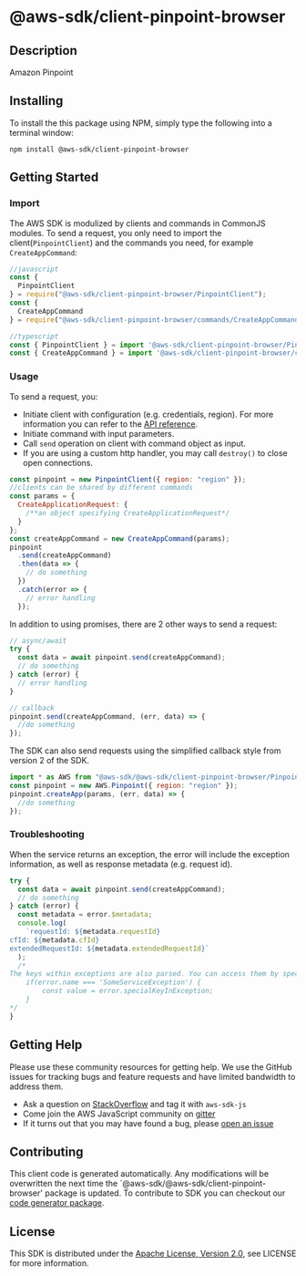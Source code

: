 # @aws-sdk/client-pinpoint-browser

## Description

Amazon Pinpoint

## Installing

To install the this package using NPM, simply type the following into a terminal window:

```
npm install @aws-sdk/client-pinpoint-browser
```

## Getting Started

### Import

The AWS SDK is modulized by clients and commands in CommonJS modules. To send a request, you only need to import the client(`PinpointClient`) and the commands you need, for example `CreateAppCommand`:

```javascript
//javascript
const {
  PinpointClient
} = require("@aws-sdk/client-pinpoint-browser/PinpointClient");
const {
  CreateAppCommand
} = require("@aws-sdk/client-pinpoint-browser/commands/CreateAppCommand");
```

```javascript
//typescript
const { PinpointClient } = import '@aws-sdk/client-pinpoint-browser/PinpointClient';
const { CreateAppCommand } = import '@aws-sdk/client-pinpoint-browser/commands/CreateAppCommand';
```

### Usage

To send a request, you:

- Initiate client with configuration (e.g. credentials, region). For more information you can refer to the [API reference][].
- Initiate command with input parameters.
- Call `send` operation on client with command object as input.
- If you are using a custom http handler, you may call `destroy()` to close open connections.

```javascript
const pinpoint = new PinpointClient({ region: "region" });
//clients can be shared by different commands
const params = {
  CreateApplicationRequest: {
    /**an object specifying CreateApplicationRequest*/
  }
};
const createAppCommand = new CreateAppCommand(params);
pinpoint
  .send(createAppCommand)
  .then(data => {
    // do something
  })
  .catch(error => {
    // error handling
  });
```

In addition to using promises, there are 2 other ways to send a request:

```javascript
// async/await
try {
  const data = await pinpoint.send(createAppCommand);
  // do something
} catch (error) {
  // error handling
}
```

```javascript
// callback
pinpoint.send(createAppCommand, (err, data) => {
  //do something
});
```

The SDK can also send requests using the simplified callback style from version 2 of the SDK.

```javascript
import * as AWS from "@aws-sdk/@aws-sdk/client-pinpoint-browser/Pinpoint";
const pinpoint = new AWS.Pinpoint({ region: "region" });
pinpoint.createApp(params, (err, data) => {
  //do something
});
```

### Troubleshooting

When the service returns an exception, the error will include the exception information, as well as response metadata (e.g. request id).

```javascript
try {
  const data = await pinpoint.send(createAppCommand);
  // do something
} catch (error) {
  const metadata = error.$metadata;
  console.log(
    `requestId: ${metadata.requestId}
cfId: ${metadata.cfId}
extendedRequestId: ${metadata.extendedRequestId}`
  );
  /*
The keys within exceptions are also parsed. You can access them by specifying exception names:
    if(error.name === 'SomeServiceException') {
        const value = error.specialKeyInException;
    }
*/
}
```

## Getting Help

Please use these community resources for getting help. We use the GitHub issues for tracking bugs and feature requests and have limited bandwidth to address them.

- Ask a question on [StackOverflow](https://stackoverflow.com/questions/tagged/aws-sdk-js) and tag it with `aws-sdk-js`
- Come join the AWS JavaScript community on [gitter](https://gitter.im/aws/aws-sdk-js-v3)
- If it turns out that you may have found a bug, please [open an issue](https://github.com/aws/aws-sdk-js-v3/issues)

## Contributing

This client code is generated automatically. Any modifications will be overwritten the next time the `@aws-sdk/@aws-sdk/client-pinpoint-browser' package is updated. To contribute to SDK you can checkout our [code generator package][].

## License

This SDK is distributed under the
[Apache License, Version 2.0](http://www.apache.org/licenses/LICENSE-2.0),
see LICENSE for more information.

[code generator package]: https://github.com/aws/aws-sdk-js-v3/tree/master/packages/service-types-generator
[api reference]: https://docs.aws.amazon.com/AWSJavaScriptSDK/latest/

